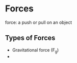 # Forces

force: a push or pull on an object

## Types of Forces
- Gravitational force (F<sub>g</sub>)
- 

